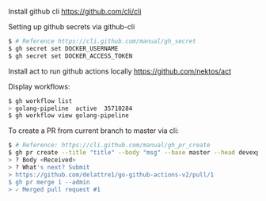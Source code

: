 Install github cli
https://github.com/cli/cli

Setting up github secrets via github-cli
``` bash
$ # Reference https://cli.github.com/manual/gh_secret
$ gh secret set DOCKER_USERNAME
$ gh secret set DOCKER_ACCESS_TOKEN
```

Install act to run github actions locally
https://github.com/nektos/act


Display workflows:
``` bash
$ gh workflow list
> golang-pipeline  active  35710284
$ gh workflow view golang-pipeline
```

To create a PR from current branch to master via cli:

``` bash
$ # Reference: https://cli.github.com/manual/gh_pr_create
$ gh pr create --title "title" --body "msg" --base master --head devexp-development
> ? Body <Received>
> ? What's next? Submit
> https://github.com/delattre1/go-github-actions-v2/pull/1 
$ gh pr merge 1 --admin
> ✓ Merged pull request #1
```
